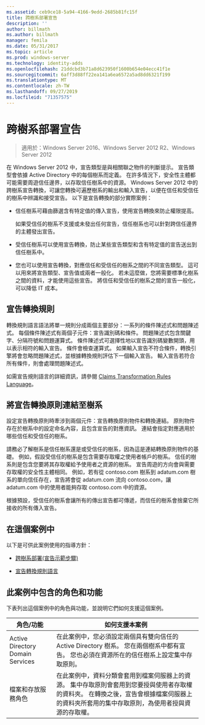 ```yaml
---
ms.assetid: ceb9ce18-5a94-4166-9edd-2685b81fc15f
title: 跨樹系部署宣告
description: ''
author: billmath
ms.author: billmath
manager: femila
ms.date: 05/31/2017
ms.topic: article
ms.prod: windows-server
ms.technology: identity-adds
ms.openlocfilehash: 21ddcbd3b71a8d623950f1600b654e04ecc41f1e
ms.sourcegitcommit: 6aff3d88ff22ea141a6ea6572a5ad8dd6321f199
ms.translationtype: MT
ms.contentlocale: zh-TW
ms.lasthandoff: 09/27/2019
ms.locfileid: "71357575"
---
```

# <a name="deploy-claims-across-forests"></a>跨樹系部署宣告

>適用於：Windows Server 2016、Windows Server 2012 R2、Windows Server 2012

在 Windows Server 2012 中，宣告類型是與相關聯之物件的判斷提示。 宣告類型會依據 Active Directory 中的每個樹系而定義。 在許多情況下，安全性主體都可能需要周遊信任邊界，以存取信任樹系中的資源。 Windows Server 2012 中的跨樹系宣告轉換，可讓您轉換可遍歷樹系的輸出和輸入宣告，以便在信任和受信任的樹系中辨識和接受宣告。 以下是宣告轉換的部分實際案例：  
  
-   信任樹系可藉由篩選含有特定值的傳入宣告，使用宣告轉換來防止權限提高。  
  
    如果受信任的樹系不支援或未發出任何宣告，信任樹系也可以針對跨信任邊界的主體發出宣告。  
  
-   受信任樹系可以使用宣告轉換，防止某些宣告類型和含有特定值的宣告送出到信任樹系中。  
  
-   您也可以使用宣告轉換，對應信任和受信任的樹系之間的不同宣告類型。 這可以用來將宣告類型、宣告值或兩者一般化。 若未這麼做，您將需要標準化樹系之間的資料，才能使用這些宣告。 將信任和受信任的樹系之間的宣告一般化，可以降低 IT 成本。  
  
## <a name="claim-transformation-rules"></a>宣告轉換規則  
轉換規則語言語法將單一規則分成兩個主要部分：一系列的條件陳述式和問題陳述式。 每個條件陳述式有兩個子元件：宣告識別碼和條件。 問題陳述式包含關鍵字、分隔符號和問題運算式。 條件陳述式可選擇性地以宣告識別碼變數開頭，用以表示相符的輸入宣告。 條件會檢查運算式。 如果輸入宣告不符合條件，轉換引擎將會忽略問題陳述式，並根據轉換規則評估下一個輸入宣告。 輸入宣告若符合所有條件，則會處理問題陳述式。  
  
如需宣告規則語言的詳細資訊，請參閱 [Claims Transformation Rules Language](Claims-Transformation-Rules-Language.md)。  
  
## <a name="linking-claim-transformation-policies-to-forests"></a>將宣告轉換原則連結至樹系  
設定宣告轉換原則時牽涉到兩個元件：宣告轉換原則物件和轉換連結。 原則物件存在於樹系中的設定命名內容，且包含宣告的對應資訊。 連結會指定對應適用於哪些信任和受信任的樹系。  
  
請務必了解樹系是信任樹系還是或受信任的樹系，因為這是連結轉換原則物件的基礎。 例如，假設受信任的樹系是包含需要存取權之使用者帳戶的樹系。 信任的樹系則是包含您要將其存取權給予使用者之資源的樹系。 宣告周遊的方向會與需要存取權的安全性主體相同。 例如，若有從 contoso.com 樹系到 adatum.com 樹系的單向信任存在，宣告將會從 adatum.com 流向 contoso.com，讓 adatum.com 中的使用者能夠存取 contoso.com 中的資源。  
  
根據預設，受信任的樹系會讓所有的傳出宣告都可傳遞，而信任的樹系會捨棄它所接收的所有傳入宣告。  
  
## <a name="in-this-scenario"></a>在這個案例中  
以下是可供此案例使用的指導方針：  
  
-   [跨樹系部署&#40;宣告示範步驟&#41;](Deploy-Claims-Across-Forests--Demonstration-Steps-.md)  
  
-   [宣告轉換規則語言](Claims-Transformation-Rules-Language.md)  
  
## <a name="BKMK_NEW"></a>此案例中包含的角色和功能  
下表列出這個案例中的角色與功能，並說明它們如何支援這個案例。  
  
|角色/功能|如何支援本案例|  
|-----------------|---------------------------------|  
|Active Directory Domain Services|在此案例中，您必須設定兩個具有雙向信任的 Active Directory 樹系。 您在兩個樹系中都有宣告。 您也必須在資源所在的信任樹系上設定集中存取原則。|  
|檔案和存放服務角色|在此案例中，資料分類會套用到檔案伺服器上的資源。 集中存取原則會套用到您要授與使用者存取權的資料夾。 在轉換之後，宣告會根據檔案伺服器上的資料夾所套用的集中存取原則，為使用者授與資源的存取權。|  
  


